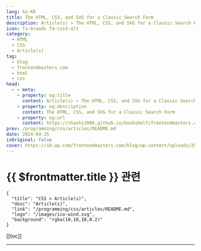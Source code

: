 ```yaml
---
lang: ko-KR
title: The HTML, CSS, and SVG for a Classic Search Form
description: Article(s) > The HTML, CSS, and SVG for a Classic Search Form
icon: fa-brands fa-css3-alt
category: 
  - HTML
  - CSS
  - Article(s)
tag: 
  - blog
  - frontendmasters.com
  - html
  - css
head:
  - - meta:
    - property: og:title
      content: Article(s) > The HTML, CSS, and SVG for a Classic Search Form
    - property: og:description
      content: The HTML, CSS, and SVG for a Classic Search Form
    - property: og:url
      content: https://chanhi2000.github.io/bookshelf/frontendmasters.com/the-html-css-and-svg-for-a-classic-search-form.html
prev: /programming/css/articles/README.md
date: 2024-04-25
isOriginal: false
cover: https://i0.wp.com/frontendmasters.com/blog/wp-content/uploads/2024/04/search-thumb.jpg?w=1000&ssl=1
---
```


# {{ $frontmatter.title }} 관련

```component VPCard
{
  "title": "CSS > Article(s)",
  "desc": "Article(s)",
  "link": "/programming/css/articles/README.md",
  "logo": "/images/ico-wind.svg",
  "background": "rgba(10,10,10,0.2)"
}
```

[[toc]]

---

<SiteInfo
  name="The HTML, CSS, and SVG for a Classic Search Form"
  desc="Let’s build a search form that looks like this: That feels like the absolute bowl-it-down-the-middle search form right now. Looks good but nothing fancy. And yet, coding it in HTML and CSS I don’t think is perfectly intuitive and makes use of a handful of decently modern and slightly lesser used features. The Label-Wrapping HTML […]"
  url="https://frontendmasters.com/news/the-html-css-and-svg-for-a-classic-search-form/"
  logo="https://frontendmasters.com/favicon.ico"
  preview="https://i0.wp.com/frontendmasters.com/blog/wp-content/uploads/2024/04/search-thumb.jpg?w=1000&ssl=1"/>

<!-- TODO: 작성 -->
